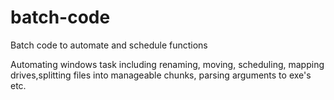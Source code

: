 # batch-code
Batch code to automate and schedule functions

Automating windows task including renaming, moving, scheduling, mapping drives,splitting files into manageable chunks, parsing arguments to exe's etc.
